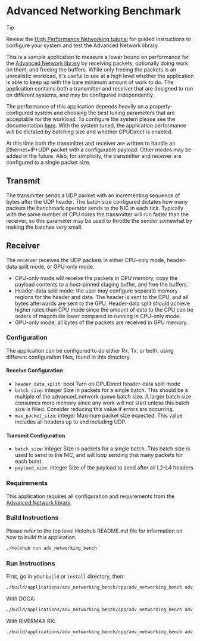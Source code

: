 # Advanced Networking Benchmark

> [!TIP]
> Review the [High Performance Networking tutorial](/tutorials/high_performance_networking/README.md) for guided
> instructions to configure your system and test the Advanced Network library.

This is a sample application to measure a lower bound on performance for the [Advanced Network
library](/operators/advanced_network/README.md) by receiving packets, optionally doing work on them, and freeing
the buffers. While only freeing the packets is an unrealistic workload, it's useful to see at a high level whether
the application is able to keep up with the bare minimum amount of work to do. The application contains both a
transmitter and receiver that are designed to run on different systems, and may be configured independently.

The performance of this application depends heavily on a properly-configured system and choosing the best
tuning parameters that are acceptable for the workload. To configure the system please see the documentation
[here](/tutorials/high_performance_networking/README.md). With the system tuned, the application performance
will be dictated by batching size and whether GPUDirect is enabled.

At this time both the transmitter and receiver are written to handle an Ethernet+IP+UDP packet with a
configurable payload. Other modes may be added in the future. Also, for simplicity, the transmitter and
receiver are configured to a single packet size.

## Transmit

The transmitter sends a UDP packet with an incrementing sequence of bytes after the UDP header. The batch
size configured dictates how many packets the benchmark operator sends to the NIC in each tick. Typically with
the same number of CPU cores the transmitter will run faster than the receiver, so this parameter may be used
to throttle the sender somewhat by making the batches very small.

## Receiver

The receiver receives the UDP packets in either CPU-only mode, header-data split mode, or GPU-only mode.
- CPU-only mode will receive the packets in CPU memory, copy the payload contents to a host-pinned staging buffer,
  and free the buffers.
- Header-data split mode: the user may configure separate memory regions for the header and data. The header is
  sent to the CPU, and all bytes afterwards are sent to the GPU. Header-data split should achieve higher
  rates than CPU mode since the amount of data to the CPU can be orders of magnitude lower compared to running
  in CPU-only mode.
- GPU-only mode: all bytes of the packets are received in GPU memory.

### Configuration

The application can be configured to do either Rx, Tx, or both, using different configuration files,
found in this directory.

#### Receive Configuration

- `header_data_split`: bool
  Turn on GPUDirect header-data split mode
- `batch_size`: integer
  Size in packets for a single batch. This should be a multiple of the advanced_network queue batch size.
  A larger batch size consumes more memory since any work will not start unless this batch size is filled. Consider
  reducing this value if errors are occurring.
- `max_packet_size`: integer
  Maximum packet size expected. This value includes all headers up to and including UDP.

#### Transmit Configuration

- `batch_size`: integer
  Size in packets for a single batch. This batch size is used to send to the NIC, and
  will loop sending that many packets for each burst.
- `payload_size`: integer
  Size of the payload to send after all L2-L4 headers

### Requirements

This application requires all configuration and requirements from the [Advanced Network library](/operators/advanced_network/README.md).

### Build Instructions

Please refer to the top level Holohub README.md file for information on how to build this application.

```bash
./holohub run adv_networking_bench
```

### Run Instructions

First, go in your `build` or `install` directory, then:

```bash
./build/applications/adv_networking_bench/cpp/adv_networking_bench adv_networking_bench_default_tx_rx.yaml
```

With DOCA:

```bash
./build/applications/adv_networking_bench/cpp/adv_networking_bench adv_networking_bench_gpunetio_tx_rx.yaml
```

With RIVERMAX RX:

```bash
./build/applications/adv_networking_bench/cpp/adv_networking_bench adv_networking_bench_rmax_rx.yaml
```
